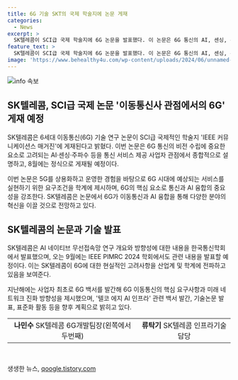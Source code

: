 ```yaml
---
title: 6G 기술 SKT의 국제 학술지에 논문 게재
categories:
  - News
excerpt: >
  SK텔레콤이 SCI급 국제 학술지에 6G 논문을 발표했다. 이 논문은 6G 통신의 AI, 센싱, 주파수 등을 통신 사업자 관점에서 종합적으로 다루며, 5G 경험을 토대로 6G 시대의 현실적인 요구조건을 제시했다. SK텔레콤은 AI와 통신기술 결합의 중요성을 강조하며 6G의 핵심 요소로서 통신과 AI의 융합을 다뤘다. 이에 대한 논문 발표와 기술 진화에 대한 지속적인 노력으로 6G의 현실적인 고려사항을 산업 및 학계에 전파하고 있다.
feature_text: >
  SK텔레콤이 SCI급 국제 학술지에 6G 논문을 발표했다. 이 논문은 6G 통신의 AI, 센싱, 주파수 등을 통신 사업자 관점에서 종합적으로 다루며, 5G 경험을 토대로 6G 시대의 현실적인 요구조건을 제시했다. SK텔레콤은 AI와 통신기술 결합의 중요성을 강조하며 6G의 핵심 요소로서 통신과 AI의 융합을 다뤘다. 이에 대한 논문 발표와 기술 진화에 대한 지속적인 노력으로 6G의 현실적인 고려사항을 산업 및 학계에 전파하고 있다.
image: 'https://www.behealthy4u.com/wp-content/uploads/2024/06/unnamed-file.png'
---
```


<p><img src="https://www.behealthy4u.com/wp-content/uploads/2024/06/unnamed-file.png" alt="info 속보" /></p>

<h2 data-ke-size="size26">SK텔레콤, SCI급 국제 논문 '이동통신사 관점에서의 6G' 게재 예정</h2>

<p data-ke-size="size16">SK텔레콤은 6세대 이동통신(6G) 기술 연구 논문이 SCI급 국제적인 학술지 'IEEE 커뮤니케이션스 매거진'에 게재된다고 밝혔다. 이번 논문은 6G 통신의 비전 수립에 중요한 요소로 고려되는 AI·센싱·주파수 등을 통신 서비스 제공 사업자 관점에서 종합적으로 설명하고, 8월에는 정식으로 게재될 예정이다.</p>

<p data-ke-size="size16">이번 논문은 5G를 상용화하고 운영한 경험을 바탕으로 6G 시대에 예상되는 서비스를 실현하기 위한 요구조건을 학계에 제시하며, 6G의 핵심 요소로 통신과 AI 융합의 중요성을 강조한다. SK텔레콤은 논문에서 6G가 이동통신과 AI 융합을 통해 다양한 분야의 혁신을 이끌 것으로 전망하고 있다.</p>

<h2 data-ke-size="size26">SK텔레콤의 논문과 기술 발표</h2>

<p data-ke-size="size16">SK텔레콤은 AI 네이티브 무선접속망 연구 개요와 방향성에 대한 내용을 한국통신학회에서 발표했으며, 오는 9월에는 IEEE PIMRC 2024 학회에서도 관련 내용을 발표할 예정이다. 이는 SK텔레콤이 6G에 대한 현실적인 고려사항을 산업계 및 학계에 전파하고 있음을 보여준다.</p>

<p data-ke-size="size16">지난해에는 사업자 최초로 6G 백서를 발간해 6G 이동통신의 핵심 요구사항과 미래 네트워크 진화 방향성을 제시했으며, '텔코 에지 AI 인프라' 관련 백서 발간, 기술논문 발표, 표준화 활동 등을 향후 계획으로 밝히고 있다.</p>

<table>
    <tr>
        <td style="text-align: center; height: 17px;"><b>나민수</b> SK텔레콤 6G개발팀장(왼쪽에서 두번째)</td>
        <td style="text-align: center; height: 17px;"><b>류탁기</b> SK텔레콤 인프라기술담당</td>
    </tr>
</table>

<p data-ke-size="size16">&nbsp;</p>
생생한 뉴스, <a href="https://qoogle.tistory.com" rel="dofollow">qoogle.tistory.com</a>


